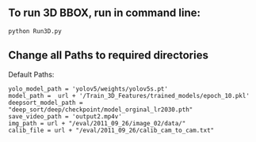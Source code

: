 ## To run 3D BBOX, run in command line:
```
python Run3D.py
```

## Change all Paths to required directories

Default Paths:
```
yolo_model_path = 'yolov5/weights/yolov5s.pt'
model_path =  url + '/Train_3D_Features/trained_models/epoch_10.pkl'
deepsort_model_path = "deep_sort/deep/checkpoint/model_orginal_lr2030.pth"
save_video_path = 'output2.mp4v'
img_path = url + "/eval/2011_09_26/image_02/data/"
calib_file = url + "/eval/2011_09_26/calib_cam_to_cam.txt"
```
